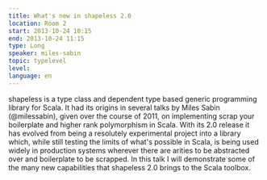 ```yaml
---
title: What's new in shapeless 2.0
location: Room 2
start: 2013-10-24 10:15
end: 2013-10-24 11:15
type: Long
speaker: miles-sabin
topic: typelevel
level: 
language: en
---
```


shapeless is a type class and dependent type based generic programming
library for Scala. It had its origins in several talks by Miles Sabin
(@milessabin), given over the course of 2011, on implementing scrap
your boilerplate and higher rank polymorphism in Scala. With its 2.0
release it has evolved from being a resolutely experimental project
into a library which, while still testing the limits of what's
possible in Scala, is being used widely in production systems wherever
there are arities to be abstracted over and boilerplate to be
scrapped. In this talk I will demonstrate some of the many new
capabilities that shapeless 2.0 brings to the Scala toolbox.
